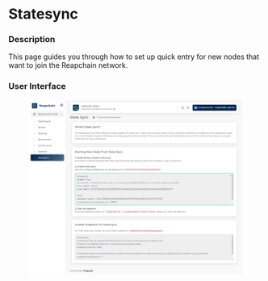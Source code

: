 # Statesync

### Description

This page guides you through how to set up quick entry for new nodes that want to join the Reapchain network.

### User Interface

<figure><img src="../../../.gitbook/assets/image (37).png" alt=""><figcaption></figcaption></figure>
